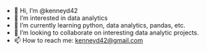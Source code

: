 - 👋 Hi, I’m @kenneyd42
- 👀 I’m interested in data analytics
- 🌱 I’m currently learning python, data analytics, pandas, etc. 
- 💞️ I’m looking to collaborate on interesting data analytic projects. 
- 📫 How to reach me: kenneyd42@gmail.com

<!---
kenneyd42/kenneyd42 is a ✨ special ✨ repository because its `README.md` (this file) appears on your GitHub profile.
You can click the Preview link to take a look at your changes.
--->
